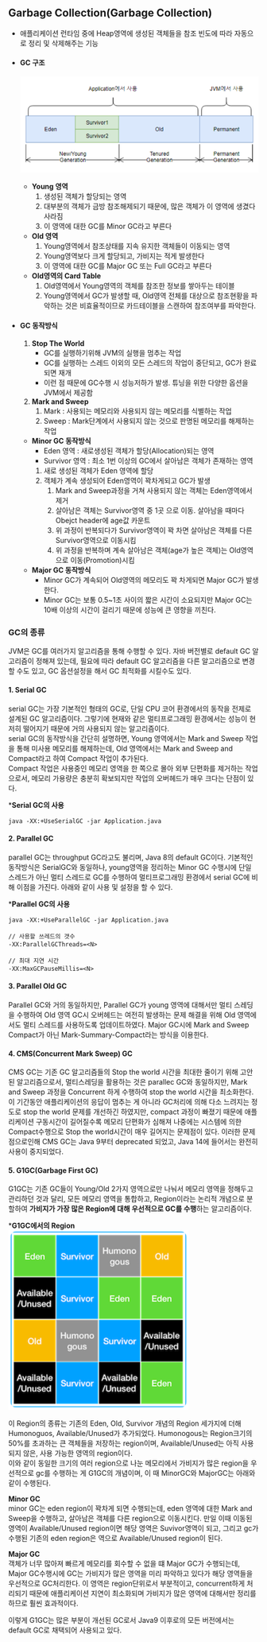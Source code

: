 ## Garbage Collection(Garbage Collection)

- 애플리케이션 런타임 중에 Heap영역에 생성된 객체들을 참조 빈도에 따라 자동으로 정리 및 삭제해주는 기능
- #### GC  구조

  ![img.png](../assets/gc_area.png)  

    - **Young 영역**
        1. 생성된 객체가 할당되는 영역
        2. 대부분의 객체가 금방 참조해제되기 때문에, 많은 객체가 이 영역에 생겼다 사라짐
        3. 이 영역에 대한 GC를 Minor GC라고 부른다
    - **Old 영역**
        1. Young영역에서 참조상태를 지속 유지한 객체들이 이동되는 영역
        2. Young영역보다 크게 할당되고, 가비지는 적게 발생한다
        3. 이 영역에 대한 GC를 Major GC 또는 Full GC라고 부른다
    - **Old영역의 Card Table**
        1. Old영역에서 Young영역의 객체를 참조한 정보를 쌓아두는 테이블
        2. Young영역에서 GC가 발생할 때, Old영역 전체를 대상으로 참조현황을 파악하는 것은 비효율적이므로 카드테이블을 스캔하여 참조여부를 파악한다.
- #### GC 동작방식
    1. **Stop The World**
        - GC를 실행하기위해 JVM의 실행을 멈추는 작업
        - GC를 실행하는 스레드 이외의 모든 스레드의 작업이 중단되고, GC가 완료되면 재개
        - 이런 점 때문에 GC수행 시 성능저하가 발생. 튜닝을 위한 다양한 옵션을 JVM에서 제공함
    2. **Mark and Sweep**
        1. Mark : 사용되는 메모리와 사용되지 않는 메모리를 식별하는 작업
        2. Sweep : Mark단계에서 사용되지 않는 것으로 판명된 메모리를 해제하는 작업
    - **Minor GC 동작방식**
        - Eden 영역 : 새로생성된 객체가 할당(Allocation)되는 영역
        - Survivor 영역 : 최소 1번 이상의 GC에서 살아남은 객체가 존재하는 영역
        1. 새로 생성된 객체가 Eden 영역에 할당
        2. 객체가 계속 생성되어 Eden영역이 꽉차게되고 GC가 발생
            1. Mark and Sweep과정을 거쳐 사용되지 않는 객체는 Eden영역에서 제거
            2. 살아남은 객체는 Survivor영역 중 1곳 으로 이동. 살아남을 때마다 Obejct header에 age값 카운트
            3. 위 과정이 반복되다가 Survivor영역이 꽉 차면 살아남은 객체를 다른 Survivor영역으로 이동시킴
            4. 위 과정을 반복하며 계속 살아남은 객체(age가 높은 객체)는 Old영역으로 이동(Promotion)시킴
    - **Major GC 동작방식**
        - Minor GC가 계속되어 Old영역의 메모리도 꽉 차게되면 Major GC가 발생한다.
        - Minor GC는 보통 0.5~1초 사이의 짧은 시간이 소요되지만 Major GC는 10배 이상의 시간이 걸리기 때문에 성능에 큰 영향을 끼친다.
  
### GC의 종류
JVM은 GC를 여러가지 알고리즘을 통해 수행할 수 있다. 자바 버전별로 default GC 알고리즘이 정해져 있는데, 필요에 따라 default GC 알고리즘을 다른 알고리즘으로 변경할 수도 있고, GC 옵션설정을 해서 GC 최적화를 시킬수도 있다.

#### 1. Serial GC
serial GC는 가장 기본적인 형태의 GC로, 단일 CPU 코어 환경에서의 동작을 전제로 설계된 GC 알고리즘이다. 그렇기에 현재와 같은 멀티프로그래밍 환경에서는 성능이 현저히 떨어지기 때문에 거의 사용되지 않는 알고리즘이다.  
serial GC의 동작방식을 간단히 설명하면, Young 영역에서는 Mark and Sweep 작업을 통해 미사용 메모리를 해제하는데, Old 영역에서는 Mark and Sweep and Compact라고 하여 Compact 작업이 추가된다.  
Compact 작업은 사용중인 메모리 영역을 한 쪽으로 몰아 외부 단편화를 제거하는 작업으로서, 메모리 가용량은 충분히 확보되지만 작업의 오버헤드가 매우 크다는 단점이 있다.
  
***Serial GC의 사용**
```
java -XX:+UseSerialGC -jar Application.java
```

#### 2. Parallel GC
parallel GC는 throughput GC라고도 불리며, Java 8의 default GC이다. 기본적인 동작방식은 SerialGC와 동일하나, young영역을 정리하는 Minor GC 수행시에 단일 스레드가 아닌 멀티 스레드로 GC를 수행하여 멀티프로그래밍 환경에서 serial GC에 비해 이점을 가진다.
아래와 같이 사용 및 설정을 할 수 있다.

***Parallel GC의 사용**
```
java -XX:+UseParallelGC -jar Application.java

// 사용할 쓰레드의 갯수
-XX:ParallelGCThreads=<N>

// 최대 지연 시간
-XX:MaxGCPauseMillis=<N>
```

#### 3. Parallel Old GC
Parallel GC와 거의 동일하지만, Parallel GC가 young 영역에 대해서만 멀티 스레딩을 수행하여 Old 영역 GC시 오버헤드는 여전히 발생하는 문제 해결을 위해 Old 영역에서도 멀티 스레드를 사용하도록 업데이트하였다.
Major GC시에 Mark and Sweep Compact가 아닌 Mark-Summary-Compact라는 방식을 이용한다.
  
#### 4. CMS(Concurrent Mark Sweep) GC
CMS GC는 기존 GC 알고리즘들의 Stop the world 시간을 최대한 줄이기 위해 고안된 알고리즘으로서, 멀티스레딩을 활용하는 것은 parallec GC와 동일하지만, Mark and Sweep 과정을 Concurrent 하게 수행하여 stop the world 시간을 최소화한다.
이 기간동안 애플리케이션의 응답이 멈추는 게 아니라 GC처리에 의해 다소 느려지는 정도로 stop the world 문제를 개선하긴 하였지만, compact 과정이 빠졌기 때문에 애플리케이션 구동시간이 길어질수록 메모리 단편화가 심해져 나중에는 시스템에 의한 Compact수행으로 Stop the world시간이 매우 길어지는 문제점이 있다.
이러한 문제점으로인해 CMS GC는 Java 9부터 deprecated 되었고, Java 14에 들어서는 완전히 사용이 중지되었다.
  
#### 5. G1GC(Garbage First GC)
G1GC는 기존 GC들이 Young/Old 2가지 영역으로만 나눠서 메모리 영역을 정해두고 관리하던 것과 달리, 모든 메모리 영역을 통합하고, Region이라는 논리적 개념으로 분할하여 **가비지가 가장 많은 Region에 대해 우선적으로 GC를 수행**하는 알고리즘이다.

***G1GC에서의 Region**  
![img.png](../assets/G1GC.png)

이 Region의 종류는 기존의 Eden, Old, Survivor 개념의 Region 세가지에 더해 Humonoguos, Available/Unused가 추가되었다.
Humonogous는 Region크기의 50%를 초과하는 큰 객체들을 저장하는 region이며, Available/Unused는 아직 사용되지 않은, 사용 가능한 영역의 region이다.  
이와 같이 동일한 크기의 여러 region으로 나눈 메모리에서 가비지가 많은 region을 우선적으로 gc를 수행하는 게 G1GC의 개념이며, 이 때 MinorGC와 MajorGC는 아래와 같이 수행된다.
  
**Minor GC**  
minor GC는 eden region이 꽉차게 되면 수행되는데, eden 영역에 대한 Mark and Sweep을 수행하고, 살아남은 객체를 다른 region으로 이동시킨다. 만일 이때 이동된 영역이 Available/Unused region이면 해당 영역은 Suvivor영역이 되고, 그리고 gc가 수행된 기존의 eden region은 역으로 Available/Unused region이 된다.

**Major GC**  
객체가 너무 많아져 빠르게 메모리를 회수할 수 없을 떄 Major GC가 수행되는데, Major GC수행시에 GC는 가비지가 많은 영역을 미리 파악하고 있다가 해당 영역들을 우선적으로 GC처리한다. 이 영역은 region단위로서 부분적이고, concurrent하게 처리되기 때문에 애플리케이션 지연이 최소화되며 가비지가 많은 영역에 대해서만 정리를 하므로 훨씬 효과적이다.
  
이렇게 G1GC는 많은 부분이 개선된 GC로서 Java9 이후로의 모든 버전에서는 default GC로 채택되어 사용되고 있다.
